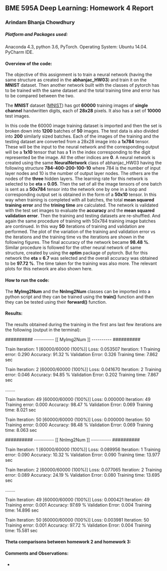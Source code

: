 ## BME 595A Deep Learning: Homework 4 Report

### Arindam Bhanja Chowdhury

##### Platform and Packages used:
Anaconda 4.3, python 3.6, PyTorch.
Operating System:   Ubuntu 14.04.
PyCharm IDE.

#### Overview of the code:
The objective of this assignment is to train a neural network (having the same structure as created in the **abhanjac_HW03**) and train it on the **MNIST** dataset. Then another network built with the classes of pytorch has to be trained with the same dataset and the total training time and error has to be compared between the two.

The **MNIST** dataset ([MNIST](http://yann.lecun.com/exdb/mnist/)) has got **60000** training images of **single channel** handwritten digits, each of **28x28** pixels. It also has a set of **10000** test images.

In this code the 60000 image training dataset is imported and then the set is broken down into **1200** batches of **50** images. The test data is also divided into **200** similarly sized batches.
Each of the images of the training and the testing dataset are converted from a 28x28 image into a **1x784** tensor. These will be the input to the neural network and the corresponding output will be a **1x10** tensor that has a **1** in the index corresponding to the digit represented be the image. All the other indices are **0**. 
A neural network is created using the same **NeuralNetwork** class of abhanjac_HW03 having the following structure **784-400-200-100-10** where 784 is the number of input layer nodes and 10 is the number of output layer nodes. The others are the nodes of the **three** hidden layers. The learning rate for this network is selected to be **eta = 0.05**. Then the set of all the image tensors of one batch is sent as a **50x784** tensor into the network one by one in a loop and corresponding output set is obtained in the form of a **50x10** tensor. In this way when training is completed with all batches, the total **mean squared training error** and the **trining time** are calculated. The network is validated with the test set images to evaluate the **accuracy** and the **mean squared validation error**. Then the training and testing datasets are re-shuffled. And again the same procedure of training with 50x784 training image batches are continued. In this way **50** iterations of training and validation are performed.
The plot of the variation of the training and validation error vs the iterations and the training time vs the iterations are shown in the following figures.
The final accuracy of the network became **98.48 %**.
Similar procedure is followed for the other neural network of same structure, created by using the **optim** package of pytorch. But for this network the **eta = 6.7** was selected and the overall accuracy was obtained to be **97.72 %**. The time taken for the training was also more. The relevant plots for this network are also shown here.



#### How to run the code:
The **MyImg2Num** and the **NnImg2Num** classes can be imported into a python script and they can be trained using the **train()** function and then they can be tested using their **forward()** function.

#### Results:
The results obtained during the training in the first ans last few iterations are the following (output in the terminal):

########## ---------- 	[[   MyImg2Num   ]]	 ---------- ########## 

Train Iteration: 1	[60000/60000 (100%)]		Loss: 0.053507
Iteration: 1 	Training error: 0.290 	Accuracy: 91.32 % 	Validation Error: 0.326 	Training time: 7.862 sec

Train Iteration: 2	[60000/60000 (100%)]		Loss: 0.041670
Iteration: 2 	Training error: 0.046 	Accuracy: 94.85 % 	Validation Error: 0.202 	Training time: 7.867 sec

........

Train Iteration: 49	[60000/60000 (100%)]		Loss: 0.000000
Iteration: 49 	Training error: 0.000 	Accuracy: 98.47 % 	Validation Error: 0.069 	Training time: 8.021 sec

Train Iteration: 50	[60000/60000 (100%)]		Loss: 0.000000
Iteration: 50 	Training error: 0.000 	Accuracy: 98.48 % 	Validation Error: 0.069 	Training time: 8.063 sec


########## ---------- 	[[   NnImg2Num   ]]	 ---------- ########## 

Train Iteration: 1	[60000/60000 (100%)]		Loss: 0.089956
Iteration: 1 	Training error: 0.090 	Accuracy: 10.32 % 	Validation Error: 0.090 	Training time: 13.977 sec

Train Iteration: 2	[60000/60000 (100%)]		Loss: 0.077065
Iteration: 2 	Training error: 0.089 	Accuracy: 24.19 % 	Validation Error: 0.080 	Training time: 13.695 sec

........

Train Iteration: 49	[60000/60000 (100%)]		Loss: 0.000421
Iteration: 49 	Training error: 0.001 	Accuracy: 97.69 % 	Validation Error: 0.004 	Training time: 14.896 sec

Train Iteration: 50	[60000/60000 (100%)]		Loss: 0.003981
Iteration: 50 	Training error: 0.001 	Accuracy: 97.72 % 	Validation Error: 0.004 	Training time: 15.581 sec



#### Theta comparisons between homework 2 and homework 3:




#### Comments and Observations:
* 
